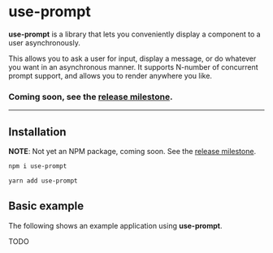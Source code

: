 # use-prompt

**use-prompt** is a library that lets you conveniently display a component to a user asynchronously.

This allows you to ask a user for input, display a message, or do whatever you want in an asynchronous manner. It supports N-number of concurrent prompt support, and allows you to render anywhere you like.

### Coming soon, see the [release milestone](https://github.com/jonbnewman/use-prompt/milestone/1).

---

## Installation

**NOTE**: Not yet an NPM package, coming soon. See the [release milestone](https://github.com/jonbnewman/use-prompt/milestone/1).

```bash
npm i use-prompt
```

```bash
yarn add use-prompt
```

## Basic example

The following shows an example application using **use-prompt**.

TODO
